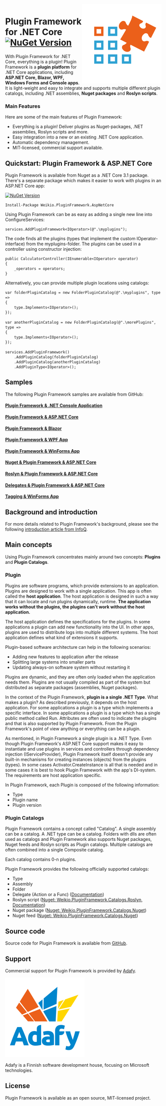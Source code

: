 <img align="right" alt="Plugin Framework Logo" src="docs/logo_transparent_color_256.png">

# Plugin Framework for .NET Core [![NuGet Version](https://img.shields.io/nuget/v/Weikio.PluginFramework.svg?style=flat&label=Weikio.PluginFramework)](https://www.nuget.org/packages/Weikio.PluginFramework/)

With Plugin Framework for .NET Core, everything is a plugin! Plugin Framework is a **plugin platform** for .NET Core applications, including **ASP.NET Core, Blazor, WPF, Windows Forms and Console apps**. It is light-weight and easy to integrate and supports multiple different plugin catalogs, including .NET assemblies, **Nuget packages** and **Roslyn scripts**.

### Main Features 

Here are some of the main features of Plugin Framework: 

* Everything is a plugin! Deliver plugins as Nuget-packages, .NET assemblies, Roslyn scripts and more.
* Easy integration into a new or an existing .NET Core application.
* Automatic dependency management.
* MIT-licensed, commercial support available.

## Quickstart: Plugin Framework & ASP.NET Core

Plugin Framework is available from Nuget as a .NET Core 3.1 package. There's a separate package which makes it easier to work with plugins in an ASP.NET Core app:

[![NuGet Version](https://img.shields.io/nuget/v/Weikio.PluginFramework.AspNetCore.svg?style=flat&label=Weikio.PluginFramework.AspNetCore)](https://www.nuget.org/packages/Weikio.PluginFramework.AspNetCore/)

```
Install-Package Weikio.PluginFramework.AspNetCore
```

Using Plugin Framework can be as easy as adding a single new line into ConfigureServices:

```
services.AddPluginFramework<IOperator>(@".\myplugins");
```

The code finds all the plugins (types that implement the custom IOperator-interface) from the myplugins-folder. The plugins can be used in a controller using constructor injection:

```
public CalculatorController(IEnumerable<IOperator> operator)
{
	_operators = operators;
}
```

Alternatively, you can provide multiple plugin locations using catalogs:

```
var folderPluginCatalog = new FolderPluginCatalog(@".\myplugins", type =>
{
    type.Implements<IOperator>();
});

var anotherPluginCatalog = new FolderPluginCatalog(@".\morePlugins", type =>
{
    type.Implements<IOperator>();
});

services.AddPluginFramework()
    .AddPluginCatalog(folderPluginCatalog)
    .AddPluginCatalog(anotherPluginCatalog)
    .AddPluginType<IOperator>();
```

## Samples

The following Plugin Framework samples are available from GitHub:

#### [Plugin Framework & .NET Console Application](https://github.com/weikio/PluginFramework/tree/master/samples/ConsoleApp)

#### [Plugin Framework & ASP.NET Core](https://github.com/weikio/PluginFramework/tree/master/samples/WebApp)

#### [Plugin Framework & Blazor](https://github.com/weikio/PluginFramework/tree/master/samples/BlazorApp)

#### [Plugin Framework & WPF App](https://github.com/weikio/PluginFramework/tree/master/samples/WpfApp)

#### [Plugin Framework & WinForms App](https://github.com/weikio/PluginFramework/tree/master/samples/WinFormsApp)

#### [Nuget & Plugin Framework & ASP.NET Core](https://github.com/weikio/PluginFramework/tree/master/samples/WebAppWithNuget)

#### [Roslyn & Plugin Framework & ASP.NET Core](https://github.com/weikio/PluginFramework/tree/master/samples/WebAppWithRoslyn)

#### [Delegates & Plugin Framework & ASP.NET Core](https://github.com/weikio/PluginFramework/tree/master/samples/WebAppWithDelegate)

#### [Tagging & WinForms App](https://github.com/weikio/PluginFramework/tree/master/samples/WinFormsApp)

## Background and introduction

For more details related to Plugin Framework's background, please see the following [introduction article from InfoQ](https://www.infoq.com/articles/Plugin-Framework-DotNet/).

## Main concepts

Using Plugin Framework concentrates mainly around two concepts: **Plugins** and **Plugin Catalogs**.

### Plugin

Plugins are software programs, which provide extensions to an application. Plugins are designed to work with a single application. This app is often called the **host application**. The host application is designed in such a way that it can locate and run plugins dynamically, runtime. **The application works without the plugins, the plugins can't work without the host application.**

The host application defines the specifications for the plugins. In some applications a plugin can add new functionality into the UI. In other apps, plugins are used to distribute logs into multiple different systems. The host application defines what kind of extensions it supports.

Plugin-based software architecture can help in the following scenarios:

* Adding new features to application after the release
* Splitting large systems into smaller parts
* Updating always-on software system without restarting it

Plugins are dynamic, and they are often only loaded when the application needs them. Plugins are not usually compiled as part of the system but distributed as separate packages (assemblies, Nuget packages).

In the context of the Plugin Framework, **plugin is a single .NET Type**. What makes a plugin? As described previously, it depends on the host application. For some applications a plugin is a type which implements a specific interface. In some applications a plugin is a type which has a single public method called Run. Attributes are often used to indicate the plugins and that is also supported by Plugin Framework. From the Plugin Framework's point of view anything or everything can be a plugin. 

As mentioned, in Plugin Framework a single plugin is a .NET Type. Even though Plugin Framework's ASP.NET Core support makes it easy to instantiate and use plugins in services and controllers through dependency injection (IServiceProvider), Plugin Framework itself doesn't provide any built-in mechanisms for creating instances (objects) from the plugins (types). In some cases Activator.CreateInstance is all that is needed and in some cases it is best to hook Plugin Framework with the app's DI-system. The requirements are host application specific.

In Plugin Framework, each Plugin is composed of the following information:
* Type
* Plugin name
* Plugin version

### Plugin Catalogs

Plugin Framework contains a concept called "Catalog". A single assembly can be a catalog. A .NET type can be a catalog. Folders with dlls are often used as catalogs and Plugin Framework also supports Nuget packages, Nuget feeds and Roslyn scripts as Plugin catalogs. Multiple catalogs are often combined into a single Composite catalog.

Each catalog contains 0-n plugins. 

Plugin Framework provides the following officially supported catalogs:

* Type
* Assembly
* Folder
* Delegate (Action or a Func) ([Documentation](https://github.com/weikio/PluginFramework/wiki/Delegate-Plugin-Catalog))
* Roslyn script ([Nuget: Weikio.PluginFramework.Catalogs.Roslyn](https://www.nuget.org/packages/Weikio.PluginFramework.Catalogs.Roslyn/), [Documentation](https://github.com/weikio/PluginFramework/wiki/Roslyn-Plugin-Catalog))
* Nuget package ([Nuget: Weikio.PluginFramework.Catalogs.Nuget](https://www.nuget.org/packages/Weikio.PluginFramework.Catalogs.Nuget/))
* Nuget feed ([Nuget: Weikio.PluginFramework.Catalogs.Nuget](https://www.nuget.org/packages/Weikio.PluginFramework.Catalogs.Nuget/))

## Source code

Source code for Plugin Framework is available from [GitHub](https://github.com/weikio/PluginFramework).

## Support

Commercial support for Plugin Framework is provided by [Adafy](https://adafy.com).

![Adafy Logo](docs/Adafy_logo_256.png)

Adafy is a Finnish software development house, focusing on Microsoft technologies.

## License

Plugin Framework is available as an open source, MIT-licensed project. 